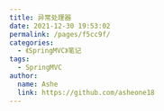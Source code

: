 ```yaml
---
title: 异常处理器
date: 2021-12-30 19:53:02
permalink: /pages/f5cc9f/
categories:
  - 《SpringMVC》笔记
tags:
  - SpringMVC
author:
  name: Ashe
  link: https://github.com/asheone18
---
```

